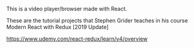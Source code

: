 This is a video player/browser made with React.

These are the tutorial projects that Stephen Grider teaches in his course Modern React with Redux [2019 Update]

https://www.udemy.com/react-redux/learn/v4/overview
